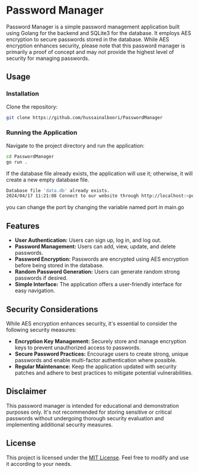 # Password Manager

Password Manager is a simple password management application built using Golang for the backend and SQLite3 for the database. It employs AES encryption to secure passwords stored in the database. While AES encryption enhances security, please note that this password manager is primarily a proof of concept and may not provide the highest level of security for managing passwords.

## Usage

### Installation

Clone the repository:

```bash
git clone https://github.com/hussainalboori/PasswordManager
```

### Running the Application

Navigate to the project directory and run the application:

```bash
cd PasswordManager
go run .
```

If the database file already exists, the application will use it; otherwise, it will create a new empty database file.

```bash
Database file 'data.db' already exists.
2024/04/17 11:21:08 Connect to our website through http://localhost:<port>
```
you can change the port by changing the variable named port in main.go

## Features

- **User Authentication:** Users can sign up, log in, and log out.
- **Password Management:** Users can add, view, update, and delete passwords.
- **Password Encryption:** Passwords are encrypted using AES encryption before being stored in the database.
- **Random Password Generation:** Users can generate random strong passwords if desired.
- **Simple Interface:** The application offers a user-friendly interface for easy navigation.

## Security Considerations

While AES encryption enhances security, it's essential to consider the following security measures:

- **Encryption Key Management:** Securely store and manage encryption keys to prevent unauthorized access to passwords.
- **Secure Password Practices:** Encourage users to create strong, unique passwords and enable multi-factor authentication where possible.
- **Regular Maintenance:** Keep the application updated with security patches and adhere to best practices to mitigate potential vulnerabilities.

## Disclaimer

This password manager is intended for educational and demonstration purposes only. It's not recommended for storing sensitive or critical passwords without undergoing thorough security evaluation and implementing additional security measures.

## License

This project is licensed under the [MIT License](LICENSE). Feel free to modify and use it according to your needs.